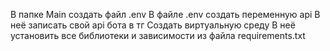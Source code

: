 В папке Main создать файл .env В файле .env создать переменную api В неё записать свой api бота в тг Создать виртуальную среду В неё установить все библиотеки и зависимости из файла requirements.txt
